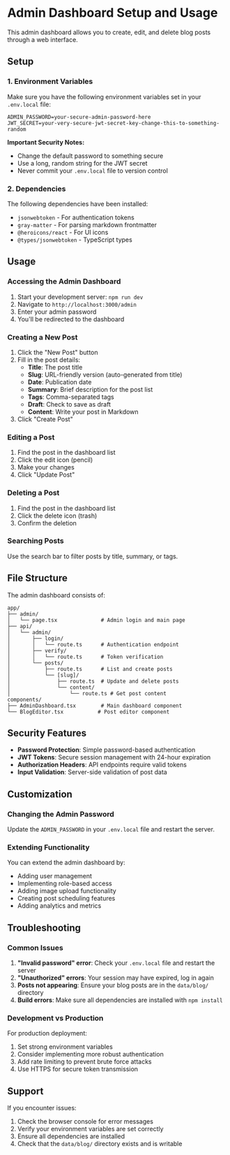 # Admin Dashboard Setup and Usage

This admin dashboard allows you to create, edit, and delete blog posts through a web interface.

## Setup

### 1. Environment Variables

Make sure you have the following environment variables set in your `.env.local` file:

```env
ADMIN_PASSWORD=your-secure-admin-password-here
JWT_SECRET=your-very-secure-jwt-secret-key-change-this-to-something-random
```

**Important Security Notes:**

- Change the default password to something secure
- Use a long, random string for the JWT secret
- Never commit your `.env.local` file to version control

### 2. Dependencies

The following dependencies have been installed:

- `jsonwebtoken` - For authentication tokens
- `gray-matter` - For parsing markdown frontmatter
- `@heroicons/react` - For UI icons
- `@types/jsonwebtoken` - TypeScript types

## Usage

### Accessing the Admin Dashboard

1. Start your development server: `npm run dev`
2. Navigate to `http://localhost:3000/admin`
3. Enter your admin password
4. You'll be redirected to the dashboard

### Creating a New Post

1. Click the "New Post" button
2. Fill in the post details:
   - **Title**: The post title
   - **Slug**: URL-friendly version (auto-generated from title)
   - **Date**: Publication date
   - **Summary**: Brief description for the post list
   - **Tags**: Comma-separated tags
   - **Draft**: Check to save as draft
   - **Content**: Write your post in Markdown
3. Click "Create Post"

### Editing a Post

1. Find the post in the dashboard list
2. Click the edit icon (pencil)
3. Make your changes
4. Click "Update Post"

### Deleting a Post

1. Find the post in the dashboard list
2. Click the delete icon (trash)
3. Confirm the deletion

### Searching Posts

Use the search bar to filter posts by title, summary, or tags.

## File Structure

The admin dashboard consists of:

```
app/
├── admin/
│   └── page.tsx              # Admin login and main page
├── api/
│   └── admin/
│       ├── login/
│       │   └── route.ts      # Authentication endpoint
│       ├── verify/
│       │   └── route.ts      # Token verification
│       └── posts/
│           ├── route.ts      # List and create posts
│           └── [slug]/
│               ├── route.ts  # Update and delete posts
│               └── content/
│                   └── route.ts # Get post content
components/
├── AdminDashboard.tsx        # Main dashboard component
└── BlogEditor.tsx           # Post editor component
```

## Security Features

- **Password Protection**: Simple password-based authentication
- **JWT Tokens**: Secure session management with 24-hour expiration
- **Authorization Headers**: API endpoints require valid tokens
- **Input Validation**: Server-side validation of post data

## Customization

### Changing the Admin Password

Update the `ADMIN_PASSWORD` in your `.env.local` file and restart the server.

### Extending Functionality

You can extend the admin dashboard by:

- Adding user management
- Implementing role-based access
- Adding image upload functionality
- Creating post scheduling features
- Adding analytics and metrics

## Troubleshooting

### Common Issues

1. **"Invalid password" error**: Check your `.env.local` file and restart the server
2. **"Unauthorized" errors**: Your session may have expired, log in again
3. **Posts not appearing**: Ensure your blog posts are in the `data/blog/` directory
4. **Build errors**: Make sure all dependencies are installed with `npm install`

### Development vs Production

For production deployment:

1. Set strong environment variables
2. Consider implementing more robust authentication
3. Add rate limiting to prevent brute force attacks
4. Use HTTPS for secure token transmission

## Support

If you encounter issues:

1. Check the browser console for error messages
2. Verify your environment variables are set correctly
3. Ensure all dependencies are installed
4. Check that the `data/blog/` directory exists and is writable
